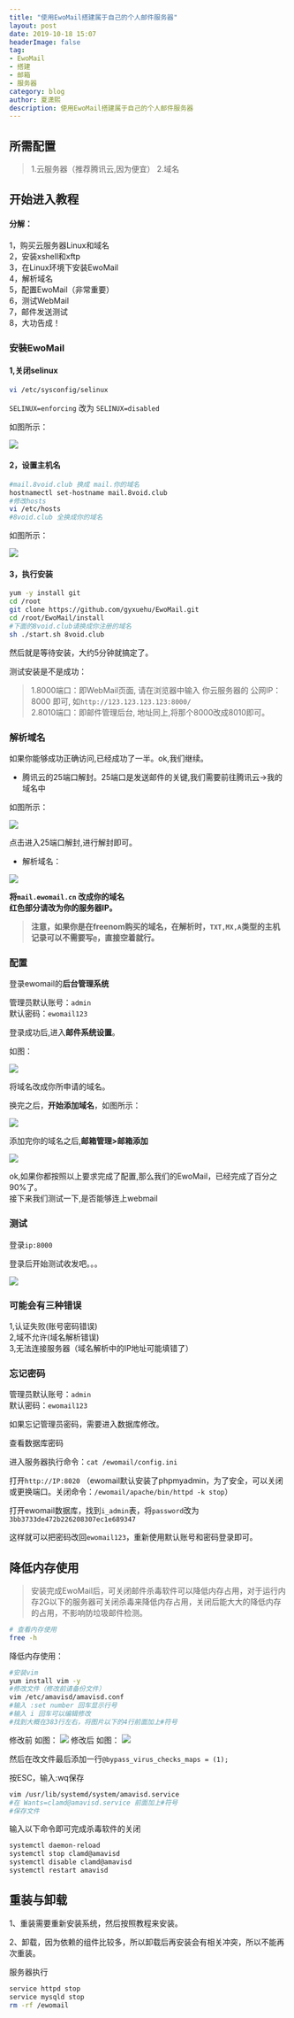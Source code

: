 ```yaml
---
title: "使用EwoMail搭建属于自己的个人邮件服务器"
layout: post
date: 2019-10-18 15:07
headerImage: false
tag:
- EwoMail
- 搭建
- 邮箱
- 服务器
category: blog
author: 夏潇熙
description: 使用EwoMail搭建属于自己的个人邮件服务器
---
```


## 所需配置
> 1.云服务器（推荐腾讯云,因为便宜）
> 2.域名

## 开始进入教程

#### 分解：

1，购买云服务器Linux和域名    
2，安装xshell和xftp    
3，在Linux环境下安装EwoMail    
4，解析域名    
5，配置EwoMail（非常重要）    
6，测试WebMail    
7，邮件发送测试    
8，大功告成！    

### 安裝EwoMail

#### 1,关闭selinux

```bash
vi /etc/sysconfig/selinux
```

`SELINUX=enforcing` 改为 `SELINUX=disabled`

如图所示：

![](https://raw.githubusercontent.com/jv0id/jv0id.github.io/master/images/mail/selinux.jpg)

#### 2，设置主机名

```bash
#mail.8void.club 换成 mail.你的域名 
hostnamectl set-hostname mail.8void.club
#修改hosts
vi /etc/hosts
#8void.club 全换成你的域名
```

如图所示：

![](https://raw.githubusercontent.com/jv0id/jv0id.github.io/master/images/mail/hosts.jpg)

#### 3，执行安装

```bash
yum -y install git
cd /root
git clone https://github.com/gyxuehu/EwoMail.git
cd /root/EwoMail/install
#下面的8void.club请换成你注册的域名
sh ./start.sh 8void.club
```

然后就是等待安装，大约5分钟就搞定了。

测试安装是不是成功：

> 1.8000端口：即WebMail页面, 请在浏览器中输入 你云服务器的 公网IP：8000 即可, 如`http://123.123.123.123:8000/`     
> 2.8010端口：即邮件管理后台, 地址同上,将那个8000改成8010即可。


### 解析域名

如果你能够成功正确访问,已经成功了一半。ok,我们继续。

* 腾讯云的25端口解封。25端口是发送邮件的关键,我们需要前往腾讯云->我的域名中

如图所示：

![](https://raw.githubusercontent.com/jv0id/jv0id.github.io/master/images/mail/tencent25.png)

点击进入25端口解封,进行解封即可。

* 解析域名：

![](https://raw.githubusercontent.com/jv0id/jv0id.github.io/master/images/mail/jiexiyuming.png)

**将`mail.ewomail.cn` 改成你的域名    
红色部分请改为你的服务器IP。**

> **注意，如果你是在freenom购买的域名，在解析时，`TXT,MX,A`类型的主机记录可以不需要写`@`，直接空着就行。**

### 配置

登录ewomail的**后台管理系统**

管理员默认账号：`admin`    
默认密码：`ewomail123`

登录成功后,进入**邮件系统设置**。

如图：

![](https://raw.githubusercontent.com/jv0id/jv0id.github.io/master/images/mail/ewoconfig.jpg)

将域名改成你所申请的域名。

换完之后，**开始添加域名**，如图所示：

![](https://raw.githubusercontent.com/jv0id/jv0id.github.io/master/images/mail/tianjixyuming.png)

添加完你的域名之后,**邮箱管理>邮箱添加**

![](https://raw.githubusercontent.com/jv0id/jv0id.github.io/master/images/mail/add.png)

ok,如果你都按照以上要求完成了配置,那么我们的EwoMail，已经完成了百分之90%了。    
接下来我们测试一下,是否能够连上webmail

### 测试

登录`ip:8000`

登录后开始测试收发吧。。。

![](https://raw.githubusercontent.com/jv0id/jv0id.github.io/master/images/mail/login.png)


### 可能会有三种错误
1,认证失败(账号密码错误)    
2,域不允许(域名解析错误)    
3,无法连接服务器（域名解析中的IP地址可能填错了）    


### 忘记密码

管理员默认账号：`admin`    
默认密码：`ewomail123`

如果忘记管理员密码，需要进入数据库修改。

查看数据库密码

进入服务器执行命令：`cat /ewomail/config.ini`

打开`http://IP:8020` （ewomail默认安装了phpmyadmin，为了安全，可以关闭或更换端口。关闭命令：`/ewomail/apache/bin/httpd -k stop`）

打开ewomail数据库，找到`i_admin`表，将`password`改为`3bb3733de472b226208307ec1e689347`

这样就可以把密码改回`ewomail123`，重新使用默认账号和密码登录即可。

## 降低内存使用

> 安装完成EwoMail后，可关闭邮件杀毒软件可以降低内存占用，对于运行内存2G以下的服务器可关闭杀毒来降低内存占用，关闭后能大大的降低内存的占用，不影响防垃圾邮件检测。

```bash
# 查看内存使用
free -h
```

降低内存使用：

```bash
#安装vim
yum install vim -y
#修改文件（修改前请备份文件）
vim /etc/amavisd/amavisd.conf
#输入 :set number 回车显示行号
#输入 i 回车可以编辑修改
#找到大概在383行左右，将图片以下的4行前面加上#符号
```

修改前 如图：
![](https://raw.githubusercontent.com/jv0id/jv0id.github.io/master/images/mail/before.png)
修改后 如图：
![](https://raw.githubusercontent.com/jv0id/jv0id.github.io/master/images/mail/after.png)

然后在改文件最后添加一行`@bypass_virus_checks_maps = (1);`

按ESC，输入:wq保存

```bash
vim /usr/lib/systemd/system/amavisd.service
#在 Wants=clamd@amavisd.service 前面加上#符号
#保存文件
```

输入以下命令即可完成杀毒软件的关闭

```bash
systemctl daemon-reload
systemctl stop clamd@amavisd
systemctl disable clamd@amavisd
systemctl restart amavisd
```

## 重装与卸载

1、重装需要重新安装系统，然后按照教程来安装。

2、卸载，因为依赖的组件比较多，所以卸载后再安装会有相关冲突，所以不能再次重装。

服务器执行
```bash
service httpd stop
service mysqld stop
rm -rf /ewomail
```